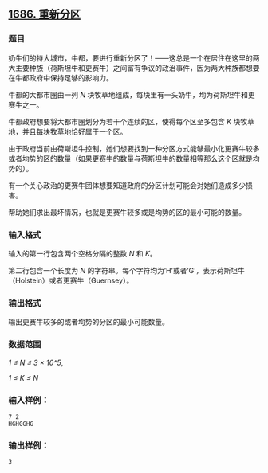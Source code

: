 ## [1686. 重新分区](https://www.acwing.com/problem/content/1688/)

### 题目

奶牛们的特大城市，牛都，要进行重新分区了！——这总是一个在居住在这里的两大主要种族（荷斯坦牛和更赛牛）之间富有争议的政治事件，因为两大种族都想要在牛都政府中保持足够的影响力。

牛都的大都市圈由一列 *N* 块牧草地组成，每块里有一头奶牛，均为荷斯坦牛和更赛牛之一。

牛都政府想要将大都市圈划分为若干个连续的区，使得每个区至多包含 *K* 块牧草地，并且每块牧草地恰好属于一个区。

由于政府当前由荷斯坦牛控制，她们想要找到一种分区方式能够最小化更赛牛较多或者均势的区的数量（如果更赛牛的数量与荷斯坦牛的数量相等那么这个区就是均势的）。

有一个关心政治的更赛牛团体想要知道政府的分区计划可能会对她们造成多少损害。

帮助她们求出最坏情况，也就是更赛牛较多或是均势的区的最小可能的数量。

### 输入格式

输入的第一行包含两个空格分隔的整数 *N* 和 *K*。

第二行包含一个长度为 *N* 的字符串。每个字符均为’H’或者’G’，表示荷斯坦牛（Holstein）或者更赛牛（Guernsey）。

### 输出格式

输出更赛牛较多的或者均势的分区的最小可能数量。

### 数据范围

*1 ≤ N ≤ 3 × 10^5*,

*1 ≤ K ≤ N*

### 输入样例：

```
7 2
HGHGGHG
```

### 输出样例：

```
3
```
